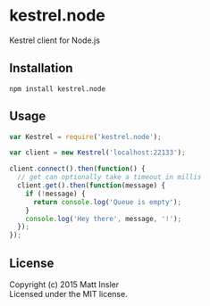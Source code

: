 # kestrel.node

Kestrel client for Node.js

## Installation
```
npm install kestrel.node
```

## Usage

```javascript
var Kestrel = require('kestrel.node');

var client = new Kestrel('localhost:22133');

client.connect().then(function() {
  // get can optionally take a timeout in millis
  client.get().then(function(message) {
    if (!message) {
      return console.log('Queue is empty');
    }
    console.log('Hey there', message, '!');
  });
});
```

## License
Copyright (c) 2015 Matt Insler  
Licensed under the MIT license.
